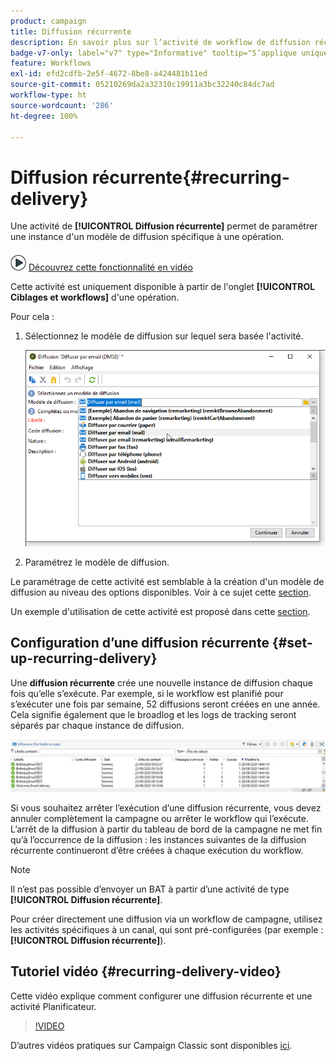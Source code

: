 ```yaml
---
product: campaign
title: Diffusion récurrente
description: En savoir plus sur l’activité de workflow de diffusion récurrente
badge-v7-only: label="v7" type="Informative" tooltip="S’applique uniquement à Campaign Classic v7"
feature: Workflows
exl-id: efd2cdfb-2e5f-4672-8be8-a424481b11ed
source-git-commit: 05210269da2a32310c19911a3bc32240c84dc7ad
workflow-type: ht
source-wordcount: '286'
ht-degree: 100%

---
```


# Diffusion récurrente{#recurring-delivery}



Une activité de **[!UICONTROL Diffusion récurrente]** permet de paramétrer une instance d&#39;un modèle de diffusion spécifique à une opération.

![](assets/do-not-localize/how-to-video.png) [Découvrez cette fonctionnalité en vidéo](#recurring-delivery-video)

Cette activité est uniquement disponible à partir de l&#39;onglet **[!UICONTROL Ciblages et workflows]** d&#39;une opération.

Pour cela :

1. Sélectionnez le modèle de diffusion sur lequel sera basée l&#39;activité.

   ![](assets/recurring_delivery_001.png)

1. Paramétrez le modèle de diffusion.

Le paramétrage de cette activité est semblable à la création d&#39;un modèle de diffusion au niveau des options disponibles. Voir à ce sujet cette [section](../../delivery/using/about-templates.md).

Un exemple d&#39;utilisation de cette activité est proposé dans cette [section](sending-a-birthday-email.md#creating-a-recurring-delivery-in-a-targeting-workflow).

## Configuration d’une diffusion récurrente {#set-up-recurring-delivery}

Une **diffusion récurrente** crée une nouvelle instance de diffusion chaque fois qu’elle s’exécute. Par exemple, si le workflow est planifié pour s’exécuter une fois par semaine, 52 diffusions seront créées en une année. Cela signifie également que le broadlog et les logs de tracking seront séparés par chaque instance de diffusion.

![Diffusion récurrente](assets/delivery_recurring.jpg)

Si vous souhaitez arrêter lʼexécution dʼune diffusion récurrente, vous devez annuler complètement la campagne ou arrêter le workflow qui lʼexécute. Lʼarrêt de la diffusion à partir du tableau de bord de la campagne ne met fin quʼà lʼoccurrence de la diffusion : les instances suivantes de la diffusion récurrente continueront dʼêtre créées à chaque exécution du workflow.

>[!NOTE]
>
>Il n’est pas possible d’envoyer un BAT à partir d’une activité de type **[!UICONTROL Diffusion récurrente]**.
> 
>Pour créer directement une diffusion via un workflow de campagne, utilisez les activités spécifiques à un canal, qui sont pré-configurées (par exemple : **[!UICONTROL Diffusion récurrente]**).

## Tutoriel vidéo {#recurring-delivery-video}

Cette vidéo explique comment configurer une diffusion récurrente et une activité Planificateur.

>[!VIDEO](https://video.tv.adobe.com/v/25040?quality=12)

D’autres vidéos pratiques sur Campaign Classic sont disponibles [ici](https://experienceleague.adobe.com/docs/campaign-classic-learn/tutorials/overview.html?lang=fr).
